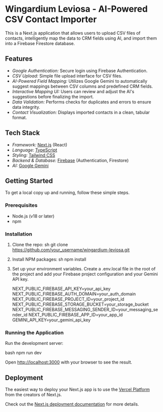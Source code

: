 # Wingardium Leviosa - AI-Powered CSV Contact Importer

This is a Next.js application that allows users to upload CSV files of contacts, intelligently map the data to CRM fields using AI, and import them into a Firebase Firestore database.

## Features

*   *Google Authentication:* Secure login using Firebase Authentication.
*   *CSV Upload:* Simple file upload interface for CSV files.
*   *AI-Powered Field Mapping:* Utilizes Google Gemini to automatically suggest mappings between CSV columns and predefined CRM fields.
*   *Interactive Mapping UI:* Users can review and adjust the AI's suggestions before finalizing the import.
*   *Data Validation:* Performs checks for duplicates and errors to ensure data integrity.
*   *Contact Visualization:* Displays imported contacts in a clean, tabular format.

## Tech Stack

*   *Framework:* [Next.js](https://nextjs.org/) (React)
*   *Language:* [TypeScript](https://www.typescriptlang.org/)
*   *Styling:* [Tailwind CSS](https://tailwindcss.com/)
*   *Backend & Database:* [Firebase](https://firebase.google.com/) (Authentication, Firestore)
*   *AI:* [Google Gemini](https://ai.google.dev/)

## Getting Started

To get a local copy up and running, follow these simple steps.

### Prerequisites

*   Node.js (v18 or later)
*   npm

### Installation

1.  Clone the repo:
    sh
    git clone https://github.com/your_username/wingardium-leviosa.git
    
2.  Install NPM packages:
    sh
    npm install
    
3.  Set up your environment variables. Create a .env.local file in the root of the project and add your Firebase project configuration and your Gemini API key.

    
    NEXT_PUBLIC_FIREBASE_API_KEY=your_api_key
    NEXT_PUBLIC_FIREBASE_AUTH_DOMAIN=your_auth_domain
    NEXT_PUBLIC_FIREBASE_PROJECT_ID=your_project_id
    NEXT_PUBLIC_FIREBASE_STORAGE_BUCKET=your_storage_bucket
    NEXT_PUBLIC_FIREBASE_MESSAGING_SENDER_ID=your_messaging_sender_id
    NEXT_PUBLIC_FIREBASE_APP_ID=your_app_id
    GEMINI_API_KEY=your_gemini_api_key
    

### Running the Application

Run the development server:

bash
npm run dev


Open [http://localhost:3000](http://localhost:3000) with your browser to see the result.

## Deployment

The easiest way to deploy your Next.js app is to use the [Vercel Platform](https://vercel.com/new?utm_medium=default-template&filter=next.js&utm_source=create-next-app&utm_campaign=create-next-app-readme) from the creators of Next.js.

Check out the [Next.js deployment documentation](https://nextjs.org/docs/deployment) for more details.